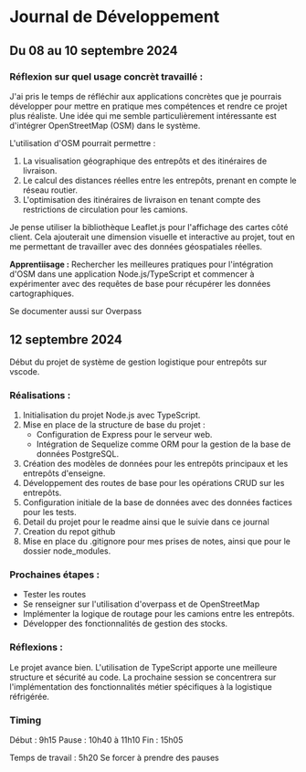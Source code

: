 # Journal de Développement

## Du 08 au 10 septembre 2024

### Réflexion sur quel usage concrèt travaillé :

J'ai pris le temps de réfléchir aux applications concrètes que je pourrais développer pour mettre en pratique mes compétences et rendre ce projet plus réaliste. Une idée qui me semble particulièrement intéressante est d'intégrer OpenStreetMap (OSM) dans le système.

L'utilisation d'OSM pourrait permettre :

1. La visualisation géographique des entrepôts et des itinéraires de livraison.
2. Le calcul des distances réelles entre les entrepôts, prenant en compte le réseau routier.
3. L'optimisation des itinéraires de livraison en tenant compte des restrictions de circulation pour les camions.

Je pense utiliser la bibliothèque Leaflet.js pour l'affichage des cartes côté client.
Cela ajouterait une dimension visuelle et interactive au projet, tout en me permettant de travailler avec des données géospatiales réelles.

**Apprentiisage :** Rechercher les meilleures pratiques pour l'intégration d'OSM dans une application Node.js/TypeScript
et commencer à expérimenter avec des requêtes de base pour récupérer les données cartographiques.

Se documenter aussi sur Overpass

## 12 septembre 2024

Début du projet de système de gestion logistique pour entrepôts sur vscode.

### Réalisations :

1. Initialisation du projet Node.js avec TypeScript.
2. Mise en place de la structure de base du projet :
   - Configuration de Express pour le serveur web.
   - Intégration de Sequelize comme ORM pour la gestion de la base de données PostgreSQL.
3. Création des modèles de données pour les entrepôts principaux et les entrepôts d'enseigne.
4. Développement des routes de base pour les opérations CRUD sur les entrepôts.
5. Configuration initiale de la base de données avec des données factices pour les tests.
6. Detail du projet pour le readme ainsi que le suivie dans ce journal
7. Creation du repot github
8. Mise en place du .gitignore pour mes prises de notes, ainsi que pour le dossier node_modules.

### Prochaines étapes :

- Tester les routes
- Se renseigner sur l'utilisation d'overpass et de OpenStreetMap
- Implémenter la logique de routage pour les camions entre les entrepôts.
- Développer des fonctionnalités de gestion des stocks.

### Réflexions :

Le projet avance bien. L'utilisation de TypeScript apporte une meilleure structure et sécurité au code.
La prochaine session se concentrera sur l'implémentation des fonctionnalités métier spécifiques à la logistique réfrigérée.

### Timing

Début : 9h15
Pause : 10h40 à 11h10
Fin : 15h05

Temps de travail : 5h20
Se forcer à prendre des pauses
